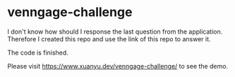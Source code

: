 # venngage-challenge

I don't know how should I response the last question from the application. Therefore I created this repo and use the link of this repo to answer it.

The code is finished.

Please visit https://www.xuanyu.dev/venngage-challenge/ to see the demo.